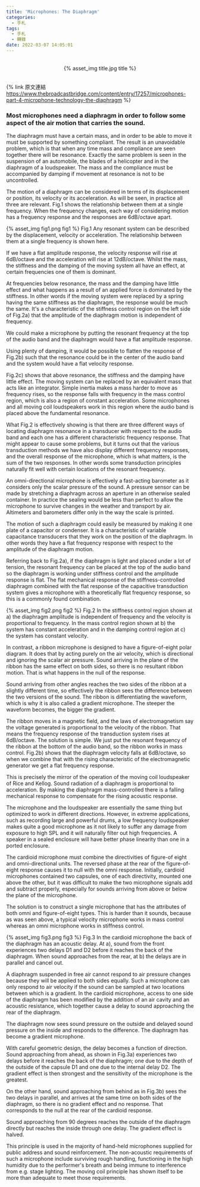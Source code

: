 ```yaml
---
title: 'Microphones: The Diaphragm'
categories:
  - 手札
tags:
  - 手札
  - 轉錄
date: 2022-03-07 14:05:01
---
```

<br>
<center>{% asset_img title.jpg title %}</center>
<br>

{% link 原文連結 https://www.thebroadcastbridge.com/content/entry/17257/microphones-part-4-microphone-technology-the-diaphragm %}

### Most microphones need a diaphragm in order to follow some aspect of the air motion that carries the sound.

The diaphragm must have a certain mass, and in order to be able to move it must be supported by something compliant. The result is an unavoidable problem, which is that when any time mass and compliance are seen together there will be resonance. Exactly the same problem is seen in the suspension of an automobile, the blades of a helicopter and in the diaphragm of a loudspeaker. The mass and the compliance must be accompanied by damping if movement at resonance is not to be uncontrolled.

The motion of a diaphragm can be considered in terms of its displacement or position, its velocity or its acceleration. As will be seen, in practice all three are relevant. Fig.1 shows the relationship between them at a single frequency. When the frequency changes, each way of considering motion has a frequency response and the responses are 6dB/octave apart.

{% asset_img fig1.png fig1 %}
Fig.1 Any resonant system can be described by the displacement, velocity or acceleration. The relationship between them at a single frequency is shown here.

If we have a flat amplitude response, the velocity response will rise at 6dB/octave and the acceleration will rise at 12dB/octave. Whilst the mass, the stiffness and the damping of the moving system all have an effect, at certain frequencies one of them is dominant.

At frequencies below resonance, the mass and the damping have little effect and what happens as a result of an applied force is dominated by the stiffness. In other words if the moving system were replaced by a spring having the same stiffness as the diaphragm, the response would be much the same. It's a characteristic of the stiffness control region on the left side of Fig.2a) that the amplitude of the diaphragm motion is independent of frequency.

We could make a microphone by putting the resonant frequency at the top of the audio band and the diaphragm would have a flat amplitude response.

Using plenty of damping, it would be possible to flatten the response of Fig.2b) such that the resonance could be in the center of the audio band and the system would have a flat velocity response.

Fig.2c) shows that above resonance, the stiffness and the damping have little effect. The moving system can be replaced by an equivalent mass that acts like an integrator. Simple inertia makes a mass harder to move as frequency rises, so the response falls with frequency in the mass control region, which is also a region of constant acceleration. Some microphones and all moving coil loudspeakers work in this region where the audio band is placed above the fundamental resonance.

What Fig.2 is effectively showing is that there are three different ways of locating diaphragm resonance in a transducer with respect to the audio band and each one has a different characteristic frequency response. That might appear to cause some problems, but it turns out that the various transduction methods we have also display different frequency responses, and the overall response of the microphone, which is what matters, is the sum of the two responses. In other words some transduction principles naturally fit well with certain locations of the resonant frequency.

An omni-directional microphone is effectively a fast-acting barometer as it considers only the scalar pressure of the sound. A pressure sensor can be made by stretching a diaphragm across an aperture in an otherwise sealed container. In practice the sealing would be less than perfect to allow the microphone to survive changes in the weather and transport by air. Altimeters and barometers differ only in the way the scale is printed.

The motion of such a diaphragm could easily be measured by making it one plate of a capacitor or condenser. It is a characteristic of variable capacitance transducers that they work on the position of the diaphragm. In other words they have a flat frequency response with respect to the amplitude of the diaphragm motion.

Referring back to Fig.2a), if the diaphragm is light and placed under a lot of tension, the resonant frequency can be placed at the top of the audio band so the diaphragm is working under stiffness control and the amplitude response is flat. The flat mechanical response of the stiffness-controlled diaphragm combined with the flat response of the capacitive transduction system gives a microphone with a theoretically flat frequency response, so this is a commonly found combination.

{% asset_img fig2.png fig2 %}
Fig.2 In the stiffness control region shown at a) the diaphragm amplitude is independent of frequency and the velocity is proportional to frequency. In the mass control region shown at b) the system has constant acceleration and in the damping control region at c) the system has constant velocity.

In contrast, a ribbon microphone is designed to have a figure-of-eight polar diagram. It does that by acting purely on the air velocity, which is directional and ignoring the scalar air pressure. Sound arriving in the plane of the ribbon has the same effect on both sides, so there is no resultant ribbon motion. That is what happens in the null of the response.

Sound arriving from other angles reaches the two sides of the ribbon at a slightly different time, so effectively the ribbon sees the difference between the two versions of the sound. The ribbon is differentiating the waveform, which is why it is also called a gradient microphone. The steeper the waveform becomes, the bigger the gradient.

The ribbon moves in a magnetic field, and the laws of electromagnetism say the voltage generated is proportional to the velocity of the ribbon. That means the frequency response of the transduction system rises at 6dB/octave. The solution is simple. We just put the resonant frequency of the ribbon at the bottom of the audio band, so the ribbon works in mass control. Fig.2b) shows that the diaphragm velocity falls at 6dB/octave, so when we combine that with the rising characteristic of the electromagnetic generator we get a flat frequency response.

This is precisely the mirror of the operation of the moving coil loudspeaker of Rice and Kellog. Sound radiation of a diaphragm is proportional to acceleration. By making the diaphragm mass-controlled there is a falling mechanical response to compensate for the rising acoustic response.

The microphone and the loudspeaker are essentially the same thing but optimized to work in different directions. However, in extreme applications, such as recording large and powerful drums, a low frequency loudspeaker makes quite a good microphone as it not likely to suffer any damage from exposure to high SPL and it will naturally filter out high frequencies. A speaker in a sealed enclosure will have better phase linearity than one in a ported enclosure.

The cardioid microphone must combine the directivities of figure-of eight and omni-directional units. The reversed phase at the rear of the figure-of-eight response causes it to null with the omni response. Initially, cardioid microphones contained two capsules, one of each directivity, mounted one above the other, but it was difficult to make the two microphone signals add and subtract properly, especially for sounds arriving from above or below the plane of the microphone.

The solution is to construct a single microphone that has the attributes of both omni and figure-of-eight types. This is harder than it sounds, because as was seen above, a typical velocity microphone works in mass control whereas an omni microphone works in stiffness control.

{% asset_img fig3.png fig3 %}
Fig.3 In the cardioid microphone the back of the diaphragm has an acoustic delay. At a), sound from the front experiences two delays D1 and D2 before it reaches the back of the diaphragm. When sound approaches from the rear, at b) the delays are in parallel and cancel out.

A diaphragm suspended in free air cannot respond to air pressure changes because they will be applied to both sides equally. Such a microphone can only respond to air velocity if the sound can be sampled at two locations between which is a gradient. In the cardioid microphone, access to one side of the diaphragm has been modified by the addition of an air cavity and an acoustic resistance, which together cause a delay to sound approaching the rear of the diaphragm.

The diaphragm now sees sound pressure on the outside and delayed sound pressure on the inside and responds to the difference. The diaphragm has become a gradient microphone.

With careful geometric design, the delay becomes a function of direction. Sound approaching from ahead, as shown in Fig.3a) experiences two delays before it reaches the back of the diaphragm; one due to the depth of the outside of the capsule D1 and one due to the internal delay D2. The gradient effect is then strongest and the sensitivity of the microphone is the greatest.

On the other hand, sound approaching from behind as in Fig.3b) sees the two delays in parallel, and arrives at the same time on both sides of the diaphragm, so there is no gradient effect and no response. That corresponds to the null at the rear of the cardioid response.

Sound approaching from 90 degrees reaches the outside of the diaphragm directly but reaches the inside through one delay. The gradient effect is halved.

This principle is used in the majority of hand-held microphones supplied for public address and sound reinforcement. The non-acoustic requirements of such a microphone include surviving rough handling, functioning in the high humidity due to the performer's breath and being immune to interference from e.g. stage lighting. The moving coil principle has shown itself to be more than adequate to meet those requirements.

